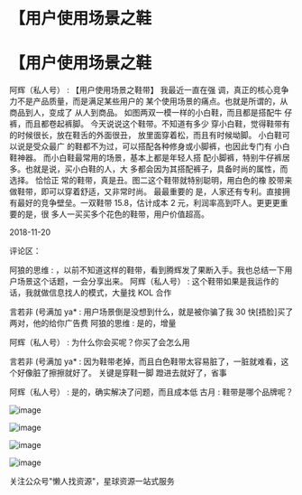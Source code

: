 # 【用户使用场景之鞋

# 【用户使用场景之鞋

阿辉（私人号） : 【用户使用场景之鞋带】 我最近一直在强 调，真正的核心竞争力不是产品质量，而是满足某些用户的 某个使用场景的痛点。也就是所谓的，从商品到人，变成了 从人到商品。 如图两双一模一样的小白鞋，而且都是搭配牛 仔裤，而且都卷起裤脚。 今天说说这个鞋带。不知道有多少 穿小白鞋，觉得鞋带有的时候很长，放在鞋舌的外面很丑， 放里面穿着松，而且有时候坳脚。 小白鞋可以说是受众最广 的鞋都不为过，可以搭配各种修身或小脚裤，也因此专门有 小白鞋神器。 而小白鞋最常用的场景，基本上都是年轻人搭 配小脚裤，特别牛仔裤居多。也就是说，买小白鞋的人，大 多都会因为其搭配裤子，具备时尚的属性，而选择。 恰恰正 常的鞋带，真是丑。图二这个鞋带就特别聪明，用白色的橡 胶带来做鞋带，即可以穿着舒适，又非常时尚。 最最重要的 是，人家还有专利。直接拥有最好的竞争壁垒。一双鞋带 15.8，估计成本 2 元，利润率高到吓人。更更更重要的是，很 多人一买买多个花色的鞋带，用户价值超高。

2018-11-20

评论区：

阿狼的思维 : ，以前不知道这样的鞋带，看到腾辉发了果断入手。我也总结一下用户场景这个话题，一会分享出来。 阿辉（私人号） : 这个鞋带如果是我运作的话，我就做信息找人的模式，大量找 KOL 合作

言若非 (号满加 ya* : 用户场景倒是没想到什么，就是被你骗了我 30 快[捂脸]买了两对，他的给你广告费 阿狼的思维 : 是的，增量

阿辉（私人号） : 为什么你会买呢？你买了会怎么用

言若非 (号满加 ya* : 因为鞋带老掉，而且白色鞋带太容易脏了，一脏就难看，这个好像脏了擦擦就好了。 关键是穿鞋一脚 蹬进去就好了，省事

阿辉（私人号） : 是的，确实解决了问题，而且成本低 古月 : 鞋带是哪个品牌呢？

![image](img/Image_047.png)

![image](img/Image_048.png)

![image](img/Image_049.png)

![image](img/Image_050.png)

关注公众号"懒人找资源"，星球资源一站式服务